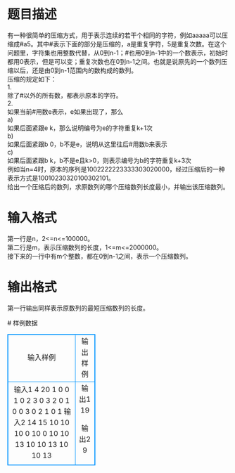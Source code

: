 # 

 
 # 题目描述 
<p>有一种很简单的压缩方式，用于表示连续的若干个相同的字符，例如aaaaa可以压缩成#a5。其中#表示下面的部分是压缩的，a是重复字符，5是重复次数。在这个问题里，字符集也用整数代替，从0到n-1；#也用0到n-1中的一个数表示，初始时都用0表示，但是可以变；重复次数也在0到n-1之间。也就是说原先的一个数列压缩以后，还是由0到n-1范围内的数构成的数列。<br />
压缩的规定如下：<br />
1.<br />
除了#以外的所有数，都表示原本的字符。<br />
2.<br />
如果当前#用数e表示，e如果出现了，那么<br />
a)<br />
如果后面紧跟e&nbsp;k，那么说明编号为e的字符重复k+1次<br />
b)<br />
如果后面紧跟b&nbsp;0，b不是e，说明从这里往后#用数b来表示<br />
c)<br />
如果后面紧跟b&nbsp;k，b不是e且k&gt;0，则表示编号为b的字符重复k+3次<br />
例如当n=4时，原本的序列是1002222223333303020000，经过压缩后的一种表示方式是10010230320100302101。<br />
给出一个压缩后的数列，求原数列的哪个压缩数列长度最小，并输出该压缩数列。</p> 

 
 # 输入格式 
<p>第一行是n，2&lt;=n&lt;=100000。<br />
第二行是m，表示压缩数列的长度，1&lt;=m&lt;=2000000。<br />
接下来的一行中有m个整数，都在0到n-1之间，表示一个压缩数列。</p> 

 
 # 输出格式 
<p>第一行输出同样表示原数列的最短压缩数列的长度。</p> 
# 样例数据
<style>
        table,table tr th, table tr td { border:1px solid #0094ff; }
        table { width: 200px; min-height: 25px; line-height: 25px; text-align: center; border-collapse: collapse;}   
    </style>
<table>
	<tr>
		<td>输入样例</td>
		<td>输出样例</td>
	</tr>
<tr><td>输入1
4
20
1 0 0 1 0 2 3 0 3 2 0 1 0 0 3 0 2 1 0 1
输入2
14
15
10 10 10 0 10 0 10 10 13 10 10 13 10 10 13
</td><td>输出1
19

输出2
9</td></tr></table>
